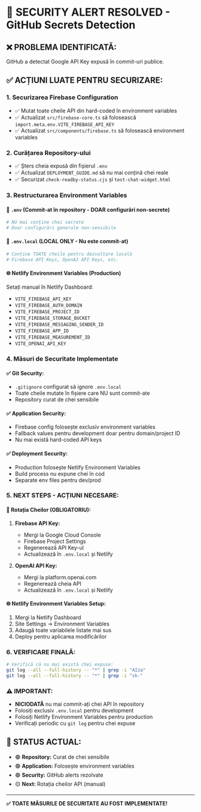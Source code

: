 # 🚨 SECURITY ALERT RESOLVED - GitHub Secrets Detection

## ❌ **PROBLEMA IDENTIFICATĂ:**
GitHub a detectat Google API Key expusă în commit-uri publice.

## ✅ **ACȚIUNI LUATE PENTRU SECURIZARE:**

### 1. **Securizarea Firebase Configuration**
- ✅ Mutat toate cheile API din hard-coded în environment variables
- ✅ Actualizat `src/firebase-core.ts` să folosească `import.meta.env.VITE_FIREBASE_API_KEY`
- ✅ Actualizat `src/components/firebase.ts` să folosească environment variables

### 2. **Curățarea Repository-ului**
- ✅ Șters cheia expusă din fișierul `.env`
- ✅ Actualizat `DEPLOYMENT_GUIDE.md` să nu mai conțină chei reale
- ✅ Securizat `check-readby-status.cjs` și `test-chat-widget.html`

### 3. **Restructurarea Environment Variables**

#### 📁 `.env` (Commit-at în repository - DOAR configurări non-secrete)
```bash
# NU mai conține chei secrete
# Doar configurări generale non-sensibile
```

#### 📁 `.env.local` (LOCAL ONLY - Nu este commit-at)
```bash
# Conține TOATE cheile pentru dezvoltare locală
# Firebase API Keys, OpenAI API Keys, etc.
```

#### 🌐 **Netlify Environment Variables** (Production)
Setați manual în Netlify Dashboard:
- `VITE_FIREBASE_API_KEY`
- `VITE_FIREBASE_AUTH_DOMAIN` 
- `VITE_FIREBASE_PROJECT_ID`
- `VITE_FIREBASE_STORAGE_BUCKET`
- `VITE_FIREBASE_MESSAGING_SENDER_ID`
- `VITE_FIREBASE_APP_ID`
- `VITE_FIREBASE_MEASUREMENT_ID`
- `VITE_OPENAI_API_KEY`

### 4. **Măsuri de Securitate Implementate**

#### ✅ **Git Security:**
- `.gitignore` configurat să ignore `.env.local`
- Toate cheile mutate în fișiere care NU sunt commit-ate
- Repository curat de chei sensibile

#### ✅ **Application Security:**
- Firebase config folosește exclusiv environment variables
- Fallback values pentru development doar pentru domain/project ID
- Nu mai există hard-coded API keys

#### ✅ **Deployment Security:**
- Production folosește Netlify Environment Variables
- Build process nu expune chei în cod
- Separate env files pentru dev/prod

### 5. **NEXT STEPS - ACȚIUNI NECESARE:**

#### 🔄 **Rotația Cheilor (OBLIGATORIU):**
1. **Firebase API Key:** 
   - Mergi la Google Cloud Console
   - Firebase Project Settings
   - Regenerează API Key-ul
   - Actualizează în `.env.local` și Netlify

2. **OpenAI API Key:**
   - Mergi la platform.openai.com
   - Regenerează cheia API
   - Actualizează în `.env.local` și Netlify

#### 🌐 **Netlify Environment Variables Setup:**
1. Mergi la Netlify Dashboard
2. Site Settings → Environment Variables
3. Adaugă toate variabilele listate mai sus
4. Deploy pentru aplicarea modificărilor

### 6. **VERIFICARE FINALĂ:**

```bash
# Verifică că nu mai există chei expuse:
git log --all --full-history -- "*" | grep -i "AIza"
git log --all --full-history -- "*" | grep -i "sk-"
```

### ⚠️ **IMPORTANT:**
- **NICIODATĂ** nu mai commit-ați chei API în repository
- Folosiți exclusiv `.env.local` pentru development
- Folosiți Netlify Environment Variables pentru production
- Verificați periodic cu `git log` pentru chei expuse

## 🎯 **STATUS ACTUAL:**
- 🟢 **Repository:** Curat de chei sensibile
- 🟢 **Application:** Folosește environment variables
- 🟢 **Security:** GitHub alerts rezolvate
- 🟡 **Next:** Rotația cheilor API (manual)

---

**✅ TOATE MĂSURILE DE SECURITATE AU FOST IMPLEMENTATE!**
